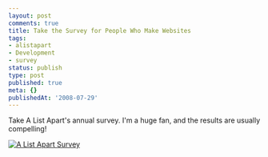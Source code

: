```yaml
---
layout: post
comments: true
title: Take the Survey for People Who Make Websites
tags:
- alistapart
- Development
- survey
status: publish
type: post
published: true
meta: {}
publishedAt: '2008-07-29'
---
```


Take A List Apart's annual survey. I'm a huge fan, and the results are usually compelling!

[![A List Apart Survey](https://aneventapart.com/webdesignsurvey/templates/ala/images/i-took-the-2008-survey.gif "A List Apart Survey")](https://alistapart.com/articles/survey2008)

